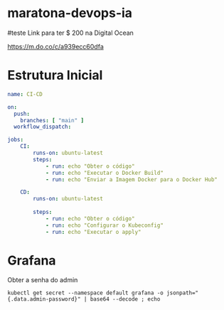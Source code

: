 # maratona-devops-ia
#teste
Link para ter $ 200 na Digital Ocean

https://m.do.co/c/a939ecc60dfa


# Estrutura Inicial

```yaml
name: CI-CD

on:
  push:
    branches: [ "main" ]
  workflow_dispatch:

jobs:
    CI:
        runs-on: ubuntu-latest
        steps:
            - run: echo "Obter o código"
            - run: echo "Executar o Docker Build"
            - run: echo "Enviar a Imagem Docker para o Docker Hub"

    CD:
        runs-on: ubuntu-latest
        
        steps:
            - run: echo "Obter o código"
            - run: echo "Configurar o Kubeconfig"
            - run: echo "Executar o apply"
```        


# Grafana

Obter a senha do admin
```        
kubectl get secret --namespace default grafana -o jsonpath="{.data.admin-password}" | base64 --decode ; echo
```        